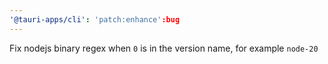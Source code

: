 ```yaml
---
'@tauri-apps/cli': 'patch:enhance':bug
---
```


Fix nodejs binary regex when `0` is in the version name, for example `node-20`
